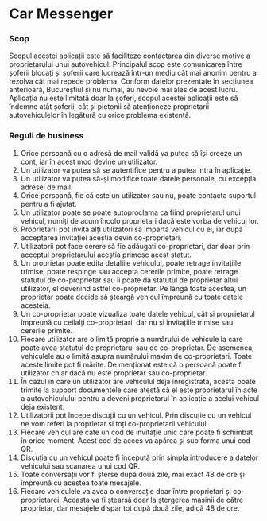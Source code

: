 # Car Messenger

### Scop
Scopul acestei aplicații este să faciliteze contactarea din diverse motive a proprietarului unui autovehicul. Principalul scop este comunicarea între șoferii blocați și șoferii care lucrează într-un mediu cât mai anonim pentru a rezolva cât mai repede problema. Conform datelor prezentate în secțiunea anterioară, Bucureștiul și nu numai, au nevoie mai ales de acest lucru.
Aplicația nu este limitată doar la șoferi, scopul acestei aplicații este să îndemne atât șoferii, cât și pietonii să atenționeze proprietarii autovehiculelor în legătură cu orice problema existentă.

### Reguli de business
<ol>
  <li>Orice persoană cu o adresă de mail validă va putea să își creeze un cont, iar în acest mod devine un utilizator.</li>
  <li>Un utilizator va putea să se autentifice pentru a putea intra în aplicație.</li>
  <li>Un utilizator va putea să-și modifice toate datele personale, cu excepția adresei de mail.</li>
  <li>Orice persoană, fie că este un utilizator sau nu, poate contacta suportul pentru a fi ajutat.</li>
  <li>Un utilizator poate se poate autoproclama ca fiind proprietarul unui vehicul, numiți de acum încolo proprietari dacă este vorba de vehicul lor.</li>
  <li>Proprietarii pot invita alți utilizatori să împartă vehicul cu ei, iar după acceptarea invitației aceștia devin co-proprietari.</li>
  <li>Utilizatorii pot face cerere să fie adăugați co-proprietari, dar doar prin acceptul proprietarului aceștia primesc acest statut.</li>
  <li>Un proprietar poate edita detaliile vehicului, poate retrage invitațiile trimise, poate respinge sau accepta cererile primite, poate retrage statutul de co-proprietar sau îi poate da statutul de proprietar altui utilizator, el devenind astfel co-proprietar. Pe lângă toate acestea, un proprietar poate decide să șteargă vehicul împreună cu toate datele acesteia.</li>
  <li>Un co-proprietar poate vizualiza toate datele vehicul, cât și proprietarul împreună cu ceilalți co-proprietari, dar nu și invitațiile trimise sau cererile primite.</li>
  <li>Fiecare utilizator are o limită proprie a numărului de vehicule la care poate avea statutul de proprietarul sau de co-proprietar. De asemenea, vehiculele au o limită asupra numărului maxim de co-proprietari. Toate aceste limite pot fi mărite. De menționat este că o persoană poate fi utilizator chiar dacă nu este proprietar sau co-proprietar.</li>
  <li>În cazul în care un utilizator are vehiculul deja înregistrată, acesta poate trimite la support documentele care atestă că el este proprietarul în acte a autovehiculului pentru a deveni proprietarul în aplicație a acelui vehicul deja existent.</li>
  <li>Utilizatorii pot începe discuții cu un vehicul. Prin discuție cu un vehicul ne vom referi la proprietar și toți co-proprietarii vehicului.</li>
  <li>Fiecare vehicul are cate un cod de invitație unic care poate fi schimbat în orice moment. Acest cod de acces va apărea și sub forma unui cod QR.</li>
  <li>Discuția cu un vehicul poate fi începută prin simpla introducere a datelor vehicului sau scanarea unui cod QR.</li>
  <li>Toate conversații vor fi șterse după două zile, mai exact 48 de ore și împreună cu acestea toate mesajele.</li>
  <li>Fiecare vehiculele va avea o conversație doar între proprietari și co-proprietarei. Aceasta va fi ștearsă doar la ștergerea mașinii de către proprietar, dar mesajele dispar tot după două zile, adică 48 de ore.</li>
</ol>
